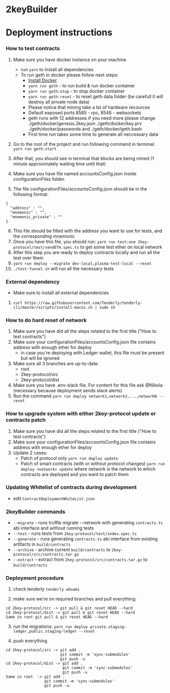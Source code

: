 # 2keyBuilder


# Deployment instructions

### How to test contracts
1. Make sure you have docker instance on your machine
    -   run `yarn` to install all dependencies
    - To run geth in docker please follow next steps:
      * [Install Docker](https://www.docker.com/get-started)
      * ```yarn run geth``` - to run build & run docker container
      * ```yarn run geth:stop``` - to stop docker container
      * ```yarn run geth:reset``` - to reset geth data folder (be carefull it will destroy all private node data)
      * Please notice that mining take a lot of hardware recources
      * Default exposed ports 8585 - rpc, 8546 - websockets
      * geth runs with 12 addresses if you need more please change ./geth/docker/genesis.2key.json ./geth/docker/key.prv ./geth/docker/passwords and ./geth/docker/geth.bash
      * First time run takes some time to generate all neccessary data
      

2. Go to the root of the project and run following command in terminal: `yarn run geth:start`
3. After that, you should see in terminal that blocks are being mined (1 minute approximately waiting time until that)
4. Make sure you have file named accountsConfig.json inside configurationFiles folder.
5. The file configurationFiles/accountsConfig.json should be in the following format:
```
{
  "address" : "",
  "mnemonic" : "",
  "mnemonic_private" : ""
}
```
6. This file should be filled with the address you want to use for tests, and the corresponding mnemonic
7. Once you have this file, you should run: `yarn run test:one 2key-protocol/test/sendETH.spec.ts` to get some test ether on local network
8. After this step you are ready to deploy contracts locally and run all the test over them
9. `yarn run deploy --migrate dev-local,plasma-test-local --reset`
10. `./test-funnel.sh` will run all the necessary tests

### External dependency
- Make sure to install all external dependencies
1. `curl https://raw.githubusercontent.com/Tenderly/tenderly-cli/master/scripts/install-macos.sh | sudo sh`

### How to do hard reset of network 
1. Make sure you have did all the steps related to the first title ("How to test contracts")
2. Make sure your configurationFiles/accountsConfig.json file contains address with enough ether for deploy
    - in case you're deploying with Ledger wallet, this file must be present but will be ignored
3. Make sure all 3 branches are up-to-date.
    - root
    - 2key-protocol/src
    - 2key-protocol/dist
4. Make sure you have .env-slack file. For content for this file ask @Nikola (necessary because deployment sends slack alerts)
5. Run the command `yarn run deploy network1,network2,...,networkN --reset`


### How to upgrade system with either 2key-protocol update or contracts patch
1. Make sure you have did all the steps related to the first title ("How to test contracts")
2. Make sure your configurationFiles/accountsConfig.json file contains address with enough ether for deploy
3. Update 2 cases:
    - Patch of protocol only `yarn run deploy update`
    - Patch of smart contracts (with or without protocol changes) `yarn run deploy <network> update` where network is the network to which contracts are deployed and you want to patch them


### Updating Whitelist of contracts during development

* edit `ContractDeploymentWhiteList.json`

### 2keyBuilder commands

* ```--migrate``` - runs truffle migrate --network with generating ```contracts.ts``` abi interface and without running tests
* ```--test``` - runs tests from ```2key-protocol/test/index.spec.ts```
* ```--generate``` - runs generating ```contracts.ts``` abi interface from existing artifacts in ```build/contracts```
* ```--archive``` - archive current ```build/contracts``` to ```2key-protocol/src/contracts.tar.gz```
* ```--extract``` - extract from ```2key-protocol/src/contracts.tar.gz``` to ```build/contracts```

### Deployment procedure

1. check tenderly 
``` tenderly whoami ```

2. make sure we're on required branches and pull everything:
```
cd 2key-protocol/src -> git pull & git reset HEAD --hard
cd 2key-protocol/dist -> git pull & git reset HEAD --hard
Same in root git pull & git reset HEAD --hard
```

3. run the migrations:
``` yarn run deploy private.staging-ledger,public.staging-ledger --reset ```

4. push everything
```
cd 2key-protocol/src -> git add .
                        git commit -m 'sync-submodules'
                        git push -u
cd 2key-protocol/dist -> git add .
                         git commit -m 'sync-submodules'
                         git push -u
Same in root  -> git add .
                 git commit -m 'sync-submodules'
                 git push -u
```



